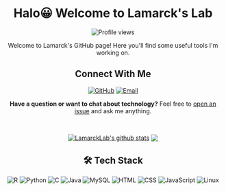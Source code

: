<div align="center">
  
  # Halo😀  Welcome to Lamarck's Lab
  ![Profile views](https://komarev.com/ghpvc/?username=LamarckLab&color=brightgreen)

  Welcome to Lamarck's GitHub page! Here you'll find some useful tools I'm working on.

  ## Connect With Me
  [![GitHub](https://img.shields.io/badge/GitHub-LamarckLab-black?style=flat-square&logo=github)](https://github.com/LamarckLab)
  [![Email](https://img.shields.io/badge/Email-lamarckLab@163.com-red?style=flat-square&logo=gmail)](mailto:lamarckLab@163.com)

  **Have a question or want to chat about technology?** Feel free to [open an issue](https://github.com/LamarckLab/LamarckLab/issues) and ask me anything.

  <br>
  
  <a href="https://github.com/LamarckLab/github-readme-stats"><img align="center" src="https://github-readme-stats.vercel.app/api?username=LamarckLab&show_icons=true&include_all_commits=true&theme=dark&hide_border=true" alt="LamarckLab's github stats" /></a>
  <a href="https://github.com/LamarckLab/github-readme-stats"><img align="center" src="https://github-readme-stats.vercel.app/api/top-langs/?username=LamarckLab&layout=compact&theme=buefy&hide_border=true" /></a>

## 🛠️ Tech Stack

<div style="display: inline-block">
  <img src="https://img.shields.io/badge/-R-276DC3?logo=r&logoColor=white" alt="R" />
  <img src="https://img.shields.io/badge/-Python-3776AB?logo=python&logoColor=white" alt="Python" />
  <img src="https://img.shields.io/badge/-C-A8B9CC?logo=c&logoColor=white" alt="C" />
  <img src="https://img.shields.io/badge/-Java-007396?logo=java&logoColor=white" alt="Java" />
  <img src="https://img.shields.io/badge/-MySQL-4479A1?logo=mysql&logoColor=white" alt="MySQL" />
  <img src="https://img.shields.io/badge/-HTML-E34F26?logo=html5&logoColor=white" alt="HTML" />
  <img src="https://img.shields.io/badge/-CSS-1572B6?logo=css3&logoColor=white" alt="CSS" />
  <img src="https://img.shields.io/badge/-JavaScript-F7DF1E?logo=javascript&logoColor=black" alt="JavaScript" />
  <img src="https://img.shields.io/badge/-Linux-FCC624?logo=linux&logoColor=black" alt="Linux" />
</div>
</div>
